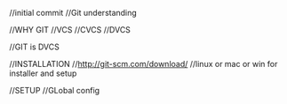 //initial commit
//Git understanding

//WHY GIT
  //VCS
  //CVCS
  //DVCS

//GIT is DVCS


//INSTALLATION
  //http://git-scm.com/download/<os> //linux  or mac or win for installer and setup

//SETUP
  //GLobal config

